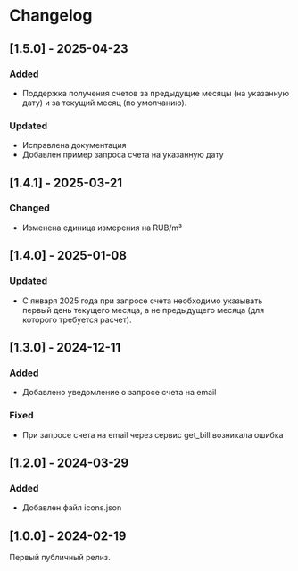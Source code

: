 # Changelog

## [1.5.0] - 2025-04-23

### Added

 - Поддержка получения счетов за предыдущие месяцы (на указанную дату) и за текущий месяц (по умолчанию).

### Updated

 - Исправлена документация
 - Добавлен пример запроса счета на указанную дату

## [1.4.1] - 2025-03-21

### Changed 

 - Изменена единица измерения на RUB/m³      


## [1.4.0] - 2025-01-08

### Updated 

  - С января 2025 года при запросе счета необходимо указывать первый день текущего месяца, а не предыдущего месяца (для которого требуется расчет).      


## [1.3.0] - 2024-12-11

### Added

- Добавлено уведомление о запросе счета на email

### Fixed 

 - При запросе счета на email через сервис get_bill возникала ошибка       

## [1.2.0] - 2024-03-29

### Added 

- Добавлен файл icons.json


## [1.0.0] - 2024-02-19

Первый публичный релиз.
